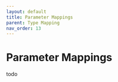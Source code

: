 ```yaml
---
layout: default
title: Parameter Mappings
parent: Type Mapping
nav_order: 13
---
```


# Parameter Mappings

todo

